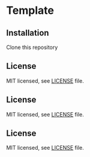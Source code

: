 # Template

## Installation

Clone this repository

## License

MIT licensed, see [LICENSE](./LICENSE) file.

## License

MIT licensed, see [LICENSE](./LICENSE) file.

## License

MIT licensed, see [LICENSE](./LICENSE) file.
